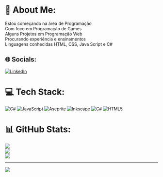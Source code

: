 # 💫 About Me:
Estou começando na área de Programação<br>Com foco em Programação de Games<br>Alguns Projetos em Programação Web<br>Procurando experiência e ensinamentos<br>Linguagens conhecidas HTML, CSS, Java Script e C#


## 🌐 Socials:
[![LinkedIn](https://img.shields.io/badge/LinkedIn-%230077B5.svg?logo=linkedin&logoColor=white)](https://linkedin.com/in/https://www.linkedin.com/in/lucas-lima-252ba9302/) 

# 💻 Tech Stack:
![C#](https://img.shields.io/badge/c%23-%23239120.svg?style=for-the-badge&logo=csharp&logoColor=white) ![JavaScript](https://img.shields.io/badge/javascript-%23323330.svg?style=for-the-badge&logo=javascript&logoColor=%23F7DF1E) ![Aseprite](https://img.shields.io/badge/Aseprite-FFFFFF?style=for-the-badge&logo=Aseprite&logoColor=#7D929E) ![Inkscape](https://img.shields.io/badge/Inkscape-e0e0e0?style=for-the-badge&logo=inkscape&logoColor=080A13) ![C#](https://img.shields.io/badge/c%23-%23239120.svg?style=for-the-badge&logo=csharp&logoColor=white) ![HTML5](https://img.shields.io/badge/html5-%23E34F26.svg?style=for-the-badge&logo=html5&logoColor=white)
# 📊 GitHub Stats:
![](https://github-readme-stats.vercel.app/api?username=Lekemuu&theme=dark&hide_border=false&include_all_commits=false&count_private=false)<br/>
![](https://github-readme-streak-stats.herokuapp.com/?user=Lekemuu&theme=dark&hide_border=false)<br/>
![](https://github-readme-stats.vercel.app/api/top-langs/?username=Lekemuu&theme=dark&hide_border=false&include_all_commits=false&count_private=false&layout=compact)

---
[![](https://visitcount.itsvg.in/api?id=Lekemuu&icon=0&color=4)](https://visitcount.itsvg.in)

<!-- Proudly created with GPRM ( https://gprm.itsvg.in ) -->